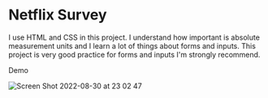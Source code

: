 # Netflix Survey


I use HTML and CSS in this project. I understand how important is absolute measurement units and I learn a lot of things about forms and inputs. This project is very good practice for forms and inputs I'm strongly recommend.

Demo

![Screen Shot 2022-08-30 at 23 02 47](https://user-images.githubusercontent.com/108340865/187532464-8efd19cc-3283-470c-953d-12212e9c330a.png)
